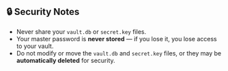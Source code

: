 ## 🔒 Security Notes

- Never share your `vault.db` or `secret.key` files.
- Your master password is **never stored** — if you lose it, you lose access to your vault.
- Do not modify or move the `vault.db` and `secret.key` files, or they may be **automatically deleted** for security.
